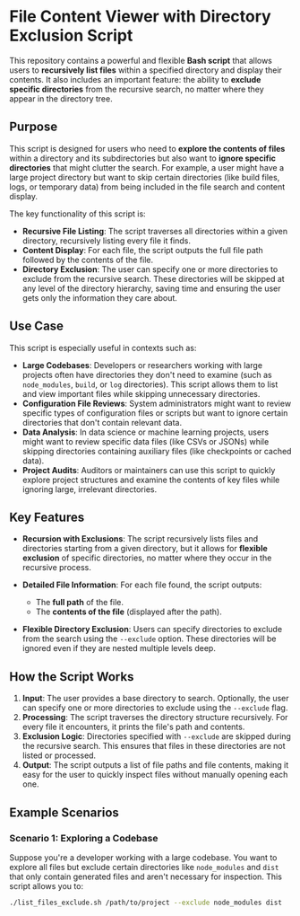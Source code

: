 # File Content Viewer with Directory Exclusion Script

This repository contains a powerful and flexible **Bash script** that allows users to **recursively list files** within a specified directory and display their contents. It also includes an important feature: the ability to **exclude specific directories** from the recursive search, no matter where they appear in the directory tree.

## Purpose

This script is designed for users who need to **explore the contents of files** within a directory and its subdirectories but also want to **ignore specific directories** that might clutter the search. For example, a user might have a large project directory but want to skip certain directories (like build files, logs, or temporary data) from being included in the file search and content display.

The key functionality of this script is:

- **Recursive File Listing**: The script traverses all directories within a given directory, recursively listing every file it finds.
- **Content Display**: For each file, the script outputs the full file path followed by the contents of the file.
- **Directory Exclusion**: The user can specify one or more directories to exclude from the recursive search. These directories will be skipped at any level of the directory hierarchy, saving time and ensuring the user gets only the information they care about.

## Use Case

This script is especially useful in contexts such as:

- **Large Codebases**: Developers or researchers working with large projects often have directories they don't need to examine (such as `node_modules`, `build`, or `log` directories). This script allows them to list and view important files while skipping unnecessary directories.
- **Configuration File Reviews**: System administrators might want to review specific types of configuration files or scripts but want to ignore certain directories that don't contain relevant data.
- **Data Analysis**: In data science or machine learning projects, users might want to review specific data files (like CSVs or JSONs) while skipping directories containing auxiliary files (like checkpoints or cached data).
- **Project Audits**: Auditors or maintainers can use this script to quickly explore project structures and examine the contents of key files while ignoring large, irrelevant directories.

## Key Features

- **Recursion with Exclusions**: The script recursively lists files and directories starting from a given directory, but it allows for **flexible exclusion** of specific directories, no matter where they occur in the recursive process.
  
- **Detailed File Information**: For each file found, the script outputs:
  - The **full path** of the file.
  - The **contents of the file** (displayed after the path).

- **Flexible Directory Exclusion**: Users can specify directories to exclude from the search using the `--exclude` option. These directories will be ignored even if they are nested multiple levels deep.

## How the Script Works

1. **Input**: The user provides a base directory to search. Optionally, the user can specify one or more directories to exclude using the `--exclude` flag.
2. **Processing**: The script traverses the directory structure recursively. For every file it encounters, it prints the file's path and contents.
3. **Exclusion Logic**: Directories specified with `--exclude` are skipped during the recursive search. This ensures that files in these directories are not listed or processed.
4. **Output**: The script outputs a list of file paths and file contents, making it easy for the user to quickly inspect files without manually opening each one.

## Example Scenarios

### Scenario 1: Exploring a Codebase
Suppose you're a developer working with a large codebase. You want to explore all files but exclude certain directories like `node_modules` and `dist` that only contain generated files and aren't necessary for inspection. This script allows you to:
```bash
./list_files_exclude.sh /path/to/project --exclude node_modules dist
